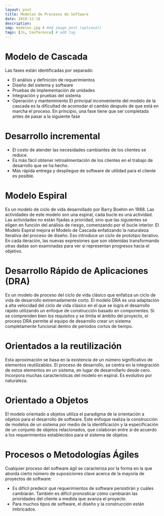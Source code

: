 ```yaml
---
layout: post
title: Modelos de Procesos de Software
date: 2019-12-18
description: 
img: modelos.jpg # Add image post (optional)
tags: [Js, Conference] # add tag
---
```

# Modelo de Cascada
Las fases están identificadas por separado:
* El análisis y definición de requerimientos
* Diseño del sistema y software
* Pruebas de implementación de unidades
* Integración y pruebas del sistema
* Operación y mantenimiento
El principal inconveniente del modelo de la cascada es la dificultad de acomodar el cambio después de que está en marcha el proceso. En principio, una fase tiene que ser completada antes de pasar a la siguiente fase

# Desarrollo incremental
* El costo de atender las necesidades cambiantes de los clientes se reduce.
* Es más fácil obtener retroalimentación de los clientes en el trabajo de desarrollo que se ha hecho.
* Más rápida entrega y despliegue de software de utilidad para el cliente es posible.

# Modelo Espiral
Es un modelo de ciclo de vida desarrollado por Barry Boehm en 1988. Las actividades de este modelo son una espiral, cada bucle es una actividad. Las actividades no están fijadas a prioridad, sino que las siguientes se eligen en función del análisis de riesgo, comenzando por el bucle interior. El Modelo Espiral mejora el Modelo de Cascada enfatizando la naturaleza iterativa del proceso de diseño. Eso introduce un ciclo de prototipo iterativo. En cada iteración, las nuevas expresiones que son obtenidas transformando otras dadas son examinadas para ver si representan progresos hacia el objetivo.

# Desarrollo Rápido de Aplicaciones (DRA)
Es un modelo de proceso del ciclo de vida clásico que enfatiza un ciclo de vida de desarrollo extremadamente corto. El modelo DRA es una adaptación a alta velocidad del ciclo de vida clásico en el que se logra el desarrollo rápido utilizando un enfoque de construcción basado en componentes. Si se comprenden bien los requisitos y se limita el ámbito del proyecto, el proceso DRA permite al equipo de desarrollo crear un sistema completamente funcional dentro de períodos cortos de tiempo.

# Orientados a la reutilización
Esta aproximación se basa en la existencia de un número significativo de elementos reutilizables. El proceso de desarrollo, se centra en la integración de estos elementos en un sistema, en lugar de desarrollarlo desde cero. Incorpora muchas características del modelo en espiral. Es evolutivo por naturaleza.

# Orientado a Objetos
El modelo orientado a objetos utiliza el paradigma de la orientación a objetos para el desarrollo de software. Este enfoque realiza la construcción de modelos de un sistema por medio de la identificación y la especificación de un conjunto de objetos relacionados, que colaboran entre si de acuerdo a los requerimientos establecidos para el sistema de objetos.

# Procesos o Metodologías Ágiles
Cualquier proceso del software ágil se caracteriza por la forma en la que aborda cierto número de suposiciones clave acerca de la mayoría de proyectos de software:
* Es difícil predecir qué requerimientos de software persistirán y cuáles cambiarán. También es difícil pronosticar cómo cambiarán las prioridades del cliente a medida que avanza el proyecto.
* Para muchos tipos de software, el diseño y la construcción están imbricados.
